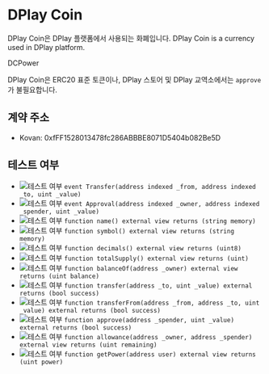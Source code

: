 # DPlay Coin
DPlay Coin은 DPlay 플랫폼에서 사용되는 화폐입니다.
DPlay Coin is a currency used in DPlay platform.

DCPower

DPlay Coin은 ERC20 표준 토큰이나, DPlay 스토어 및 DPlay 교역소에서는 `approve`가 불필요합니다.

## 계약 주소
- Kovan: 0xfFF1528013478fc286ABBBE8071D5404b082Be5D

## 테스트 여부
- ![테스트 여부](https://img.shields.io/badge/테스트%20여부-no-red.svg) `event Transfer(address indexed _from, address indexed _to, uint _value)`
- ![테스트 여부](https://img.shields.io/badge/테스트%20여부-no-red.svg) `event Approval(address indexed _owner, address indexed _spender, uint _value)`
- ![테스트 여부](https://img.shields.io/badge/테스트%20여부-yes-brightgreen.svg) `function name() external view returns (string memory)`
- ![테스트 여부](https://img.shields.io/badge/테스트%20여부-yes-brightgreen.svg) `function symbol() external view returns (string memory)`
- ![테스트 여부](https://img.shields.io/badge/테스트%20여부-yes-brightgreen.svg) `function decimals() external view returns (uint8)`
- ![테스트 여부](https://img.shields.io/badge/테스트%20여부-no-red.svg) `function totalSupply() external view returns (uint)`
- ![테스트 여부](https://img.shields.io/badge/테스트%20여부-no-red.svg) `function balanceOf(address _owner) external view returns (uint balance)`
- ![테스트 여부](https://img.shields.io/badge/테스트%20여부-no-red.svg) `function transfer(address _to, uint _value) external returns (bool success)`
- ![테스트 여부](https://img.shields.io/badge/테스트%20여부-no-red.svg) `function transferFrom(address _from, address _to, uint _value) external returns (bool success)`
- ![테스트 여부](https://img.shields.io/badge/테스트%20여부-no-red.svg) `function approve(address _spender, uint _value) external returns (bool success)`
- ![테스트 여부](https://img.shields.io/badge/테스트%20여부-no-red.svg) `function allowance(address _owner, address _spender) external view returns (uint remaining)`
- ![테스트 여부](https://img.shields.io/badge/테스트%20여부-no-red.svg) `function getPower(address user) external view returns (uint power)`